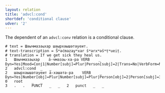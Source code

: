 ```yaml
---
layout: relation
title: 'advcl:cond'
shortdef: 'conditional clause'
udver: '2'
---
```


The dependent of an `advcl:conv` relation is a conditional clause.

~~~ conllu
# text = Шәычмазаҩхар шәырхәышәтәуеит.
# text-transcription = Šʷəćmazayʷxar šʷərxʷəšʷṭʷueiṭ.
# translation = If we get sick they heal us.
1	Шәычмазаҩхар	а́-чмазаҩ·ха-ра	VERB	_	Dyn=Yes|Mood=Conj1|Number[subj]=Plur|Person[subj]=2|Trans=No|VerbForm=NonFin	2	advcl:cond	_	_
2	шәырхәышәтәуеит	а́-хәшәтә-ра	VERB	_	Dyn=Yes|Number[obj]=Plur|Number[subj]=Plur|Person[obj]=2|Person[subj]=3|Tense=Pres|Trans=Yes|VerbForm=Fin	0	root	_	_
3	.	.	PUNCT	_	_	2	punct	_	_

~~~

